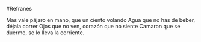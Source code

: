 #Refranes

Mas vale pájaro en mano, que un ciento volando
Agua que no has de beber, déjala correr
Ojos que no ven, corazón que no siente
Camaron que se duerme, se lo lleva la corriente.
